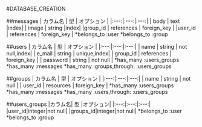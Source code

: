 #DATABASE_CREATION

##messages
  | カラム名 | 型 | オプション |
  |:---:|:---:|:---:|
  | body | text |index|
  | image | string |index|
  |group_id | references | foreign_key |
  |user_id | references | foreign_key |
  *belongs_to :user
  *belongs_to :group

##users
  | カラム名 | 型 | オプション |
  |:---:|:---:|:---:|
  | name | string | not null,index|
  | e_mail | string | unique,index|
  | group_id | references | foreign_key |
  | password | string | not null |
  *has_many :users_groups
  *has_many :messages
  *has_many :groups,through: :users_groups


##groups
  | カラム名 | 型 | オプション |
  |:---:|:---:|:---:|
  | name | string | not null |
  | user_id | resources | foreign_key |
  *has_many :users_groups
  *has_many :messages
  *has_many :users,through: :users_groups

##users_groups
  |カラム名| 型 |オプション|
  |:---:|:---:|:---:|
  |user_id|integer|not null|
  |groups_id|integer|not null|
 *belongs_to :user
 *belongs_to :group


